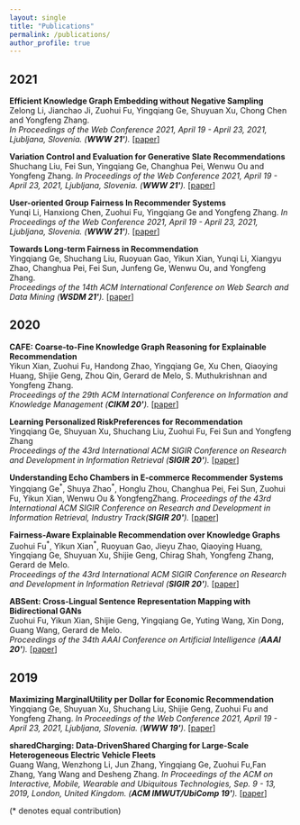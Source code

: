 ```yaml
---
layout: single
title: "Publications"
permalink: /publications/
author_profile: true
---
```


## 2021

**Efficient Knowledge Graph Embedding without Negative Sampling**  
Zelong Li, Jianchao Ji, Zuohui Fu, Yingqiang Ge, Shuyuan Xu, Chong Chen and Yongfeng Zhang.  
*In Proceedings of the Web Conference 2021, April 19 - April 23, 2021, Ljubljana, Slovenia. (**WWW 21'**).*
[[paper]()]


**Variation Control and Evaluation for Generative Slate Recommendations**  
Shuchang Liu, Fei Sun, Yingqiang Ge, Changhua Pei, Wenwu Ou and Yongfeng Zhang. 
*In Proceedings of the Web Conference 2021, April 19 - April 23, 2021, Ljubljana, Slovenia. (**WWW 21'**).*
[[paper](https://arxiv.org/abs/2102.13302)]


**User-oriented Group Fairness In Recommender Systems**  
Yunqi Li, Hanxiong Chen, Zuohui Fu, Yingqiang Ge and Yongfeng Zhang.
*In Proceedings of the Web Conference 2021, April 19 - April 23, 2021, Ljubljana, Slovenia. (**WWW 21'**).*
[[paper]()]

**Towards Long-term Fairness in Recommendation**  
Yingqiang Ge, Shuchang Liu, Ruoyuan Gao, Yikun Xian, Yunqi Li, Xiangyu Zhao, Changhua Pei, Fei Sun, Junfeng Ge, Wenwu Ou, and Yongfeng Zhang.  
*Proceedings of the 14th ACM International Conference on Web Search and Data Mining (**WSDM 21'**).*
[[paper](https://arxiv.org/pdf/2101.03584.pdf)]


## 2020

**CAFE: Coarse-to-Fine Knowledge Graph Reasoning for Explainable Recommendation**  
Yikun Xian, Zuohui Fu, Handong Zhao, Yingqiang Ge, Xu Chen, Qiaoying Huang, Shijie Geng, Zhou Qin, Gerard de Melo, S. Muthukrishnan and Yongfeng Zhang.  
*Proceedings of the 29th ACM International Conference on Information and Knowledge Management (**CIKM 20'**).*
[[paper](https://arxiv.org/pdf/2010.15620.pdf)]

**Learning Personalized RiskPreferences for Recommendation**  
Yingqiang Ge, Shuyuan Xu, Shuchang Liu, Zuohui Fu, Fei Sun and Yongfeng Zhang  
*Proceedings of the 43rd International ACM SIGIR Conference on Research and Development in Information Retrieval (**SIGIR 20'**).*
[[paper](https://arxiv.org/abs/2007.02478)]

**Understanding Echo Chambers in E-commerce Recommender Systems**  
Yingqiang Ge<sup>\*</sup>, Shuya Zhao<sup>\*</sup>, Honglu Zhou, Changhua Pei, Fei Sun, Zuohui Fu, Yikun Xian, Wenwu Ou & YongfengZhang. 
*Proceedings of the 43rd International ACM SIGIR Conference on Research and Development in Information Retrieval, Industry Track(**SIGIR 20'**).*
[[paper](https://arxiv.org/pdf/2006.02046.pdf)]

**Fairness-Aware Explainable Recommendation over Knowledge Graphs**  
Zuohui Fu<sup>\*</sup>, Yikun Xian<sup>\*</sup>, Ruoyuan Gao, Jieyu Zhao, Qiaoying Huang, Yingqiang Ge, Shuyuan Xu, Shijie Geng, Chirag Shah, Yongfeng Zhang, Gerard de Melo.  
*Proceedings of the 43rd International ACM SIGIR Conference on Research and Development in Information Retrieval (**SIGIR 20'**).*
[[paper](https://arxiv.org/pdf/2006.02046.pdf)]

**ABSent: Cross-Lingual Sentence Representation Mapping with Bidirectional GANs**  
Zuohui Fu, Yikun Xian, Shijie Geng, Yingqiang Ge, Yuting Wang, Xin Dong, Guang Wang, Gerard de Melo.  
*Proceedings of the 34th AAAI Conference on Artificial Intelligence (**AAAI 20'**).*
[[paper](https://www.aaai.org/Papers/AAAI/2020GB/AAAI-FuZ.2038.pdf)]


## 2019
**Maximizing MarginalUtility per Dollar for Economic Recommendation**  
Yingqiang Ge, Shuyuan Xu, Shuchang Liu, Shijie Geng, Zuohui Fu and Yongfeng Zhang.
*In Proceedings of the Web Conference 2021, April 19 - April 23, 2021, Ljubljana, Slovenia. (**WWW 19'**).*
[[paper](https://dl.acm.org/doi/fullHtml/10.1145/3308558.3313725)]

**sharedCharging: Data-DrivenShared Charging for Large-Scale Heterogeneous Electric Vehicle Fleets**  
Guang Wang, Wenzhong  Li, Jun  Zhang, Yingqiang  Ge, Zuohui Fu,Fan  Zhang, Yang  Wang and Desheng Zhang.
*In Proceedings of the ACM on Interactive, Mobile, Wearable and Ubiquitous Technologies, Sep. 9 - 13, 2019, London, United Kingdom. (**ACM  IMWUT/UbiComp 19'**).*
[[paper](https://dl.acm.org/doi/fullHtml/10.1145/3308558.3313725)]






(\* denotes equal contribution)
